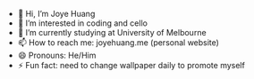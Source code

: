 - 👋 Hi, I’m Joye Huang
- 👀 I’m interested in coding and cello
- 🌱 I’m currently studying at University of Melbourne
- 📫 How to reach me: joyehuang.me (personal website)
- 😄 Pronouns: He/Him
- ⚡ Fun fact: need to change wallpaper daily to promote myself

<!---
joyehuang/joyehuang is a ✨ special ✨ repository because its `README.md` (this file) appears on your GitHub profile.
You can click the Preview link to take a look at your changes.
--->
